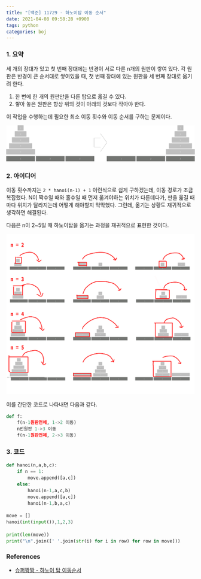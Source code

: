 ```yaml
---
title: "[백준] 11729 - 하노이탑 이동 순서"
date: 2021-04-08 09:58:28 +0900
tags: python
categories: boj
---
```


### 1. 요약

세 개의 장대가 있고 첫 번째 장대에는 반경이 서로 다른 n개의 원판이 쌓여 있다. 각 원판은 반경이 큰 순서대로 쌓여있을 때, 첫 번째 장대에 있는 원판을 세 번째 장대로 옮기려 한다.

1. 한 번에 한 개의 원판만을 다른 탑으로 옮길 수 있다.
2. 쌓아 놓은 원판은 항상 위의 것이 아래의 것보다 작아야 한다.

이 작업을 수행하는데 필요한 최소 이동 횟수와 이동 순서를 구하는 문제이다.



![hanoi](/img/hanoi.png)



### 2. 아이디어

이동 횟수까지는 `2 * hanoi(n-1) + 1` 이런식으로 쉽게 구하겠는데, 이동 경로가 조금 복잡했다.
N이 짝수일 때와 홀수일 때 먼저 옮겨야하는 위치가 다른데다가, 판을 옮길 때마다 위치가 달라지는데 어떻게 해야할지 막막했다. 그런데, 옮기는 상황도 재귀적으로 생각하면 해결된다.

다음은 n이 2~5일 때 하노이탑을 옮기는 과정을 재귀적으로 표현한 것이다.

![hanoi_move](/img/hanoi_move.png)

이를 간단한 코드로 나타내면 다음과 같다.

```python
def f:
    f(n-1원판전체, 1->2 이동)
    n번원판 1->3 이동
    f(n-1원판전체, 2->3 이동)
```



### 3. 코드

```python
def hanoi(n,a,b,c):
    if n == 1:
        move.append([a,c])
    else:
        hanoi(n-1,a,c,b)
        move.append([a,c])
        hanoi(n-1,b,a,c)
        
move = []
hanoi(int(input()),1,2,3)

print(len(move))
print("\n".join([' '.join(str(i) for i in row) for row in move]))
```



### References

- [슈퍼짱짱 - 하노이 탑 이동순서](https://bit.ly/3cVOdj4)

